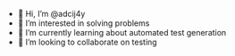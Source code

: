 - 👋 Hi, I’m @adcij4y
- 👀 I’m interested in solving problems
- 🌱 I’m currently learning about automated test generation
- 💞️ I’m looking to collaborate on testing

<!---
adcij4y/adcij4y is a ✨ special ✨ repository because its `README.md` (this file) appears on your GitHub profile.
You can click the Preview link to take a look at your changes.
--->
